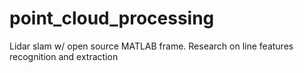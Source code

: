 # point_cloud_processing
Lidar slam w/ open source MATLAB frame. Research on line features recognition and extraction
